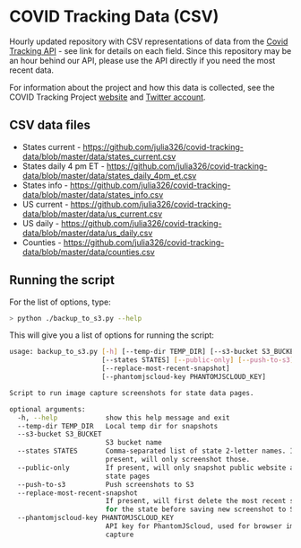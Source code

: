 # COVID Tracking Data (CSV)

Hourly updated repository with CSV representations of data from the [Covid Tracking API](https://covidtracking.com/api) - see link for details on each field. Since this repository may be an hour behind our API, please use the API directly if you need the most recent data.

For information about the project and how this data is collected, see the COVID Tracking Project [website](https://www.covidtracking.com) and [Twitter account](https://twitter.com/COVID19Tracking).

## CSV data files

* States current - https://github.com/julia326/covid-tracking-data/blob/master/data/states_current.csv
* States daily 4 pm ET - https://github.com/julia326/covid-tracking-data/blob/master/data/states_daily_4pm_et.csv
* States info - https://github.com/julia326/covid-tracking-data/blob/master/data/states_info.csv
* US current - https://github.com/julia326/covid-tracking-data/blob/master/data/us_current.csv
* US daily - https://github.com/julia326/covid-tracking-data/blob/master/data/us_daily.csv
* Counties - https://github.com/julia326/covid-tracking-data/blob/master/data/counties.csv

## Running the script

For the list of options, type:

```bash session
> python ./backup_to_s3.py --help
```

This will give you a list of options for running the script:

```bash
usage: backup_to_s3.py [-h] [--temp-dir TEMP_DIR] [--s3-bucket S3_BUCKET]
                       [--states STATES] [--public-only] [--push-to-s3]
                       [--replace-most-recent-snapshot]
                       [--phantomjscloud-key PHANTOMJSCLOUD_KEY]

Script to run image capture screenshots for state data pages.

optional arguments:
  -h, --help            show this help message and exit
  --temp-dir TEMP_DIR   Local temp dir for snapshots
  --s3-bucket S3_BUCKET
                        S3 bucket name
  --states STATES       Comma-separated list of state 2-letter names. If
                        present, will only screenshot those.
  --public-only         If present, will only snapshot public website and not
                        state pages
  --push-to-s3          Push screenshots to S3
  --replace-most-recent-snapshot
                        If present, will first delete the most recent snapshot
                        for the state before saving new screenshot to S3
  --phantomjscloud-key PHANTOMJSCLOUD_KEY
                        API key for PhantomJScloud, used for browser image
                        capture                       
```                       
